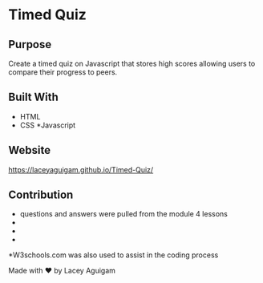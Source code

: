 # Timed Quiz

## Purpose
Create a timed quiz on Javascript that stores high scores allowing users to compare their progress to peers. 

## Built With
* HTML
* CSS
*Javascript

## Website

 https://laceyaguigam.github.io/Timed-Quiz/




## Contribution

* questions and answers were pulled from the module 4 lessons
* 
*
*










*W3schools.com was also used to assist in the coding process

Made with ❤️ by Lacey Aguigam